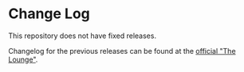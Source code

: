 # Change Log

This repository does not have fixed releases.

Changelog for the previous releases can be found at the [official "The Lounge"](https://github.com/thelounge/thelounge).
